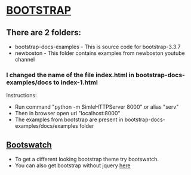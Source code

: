 # [BOOTSTRAP](https://www.w3schools.com/bootstrap/default.asp)

## There are 2 folders:
* bootstrap-docs-examples - This is source code for bootstrap-3.3.7
* newboston - This folder contains examples from newboston youtube channel

### I changed the name of the file index.html in bootstrap-docs-examples/docs to index-1.html

Instructions:
* Run command "python -m SimleHTTPServer 8000" or alias "serv"
* Then in browser open url "localhost:8000"
* The examples from bootstrap are present in bootstrap-docs-examples/docs/examples folder

## [Bootswatch](https://bootswatch.com/)
- To get a different looking bootstrap theme try bootswatch.
- You can also get bootstrap without jquery [here](https://github.com/thednp/bootstrap.native)